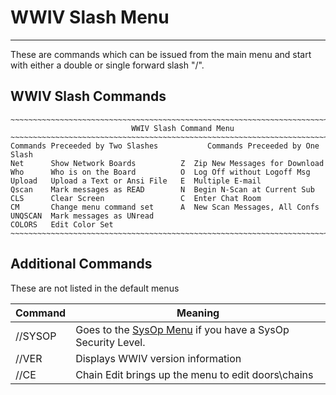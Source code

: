 # WWIV Slash Menu
*** 

These are commands which can be issued from the main menu and start with either a double or single forward slash "/".

## WWIV Slash Commands

    ~~~~~~~~~~~~~~~~~~~~~~~~~~~~~~~~~~~~~~~~~~~~~~~~~~~~~~~~~~~~~~~~~~~~~~~~~~~~~
                               WWIV Slash Command Menu
    ~~~~~~~~~~~~~~~~~~~~~~~~~~~~~~~~~~~~~~~~~~~~~~~~~~~~~~~~~~~~~~~~~~~~~~~~~~~~~
    Commands Preceeded by Two Slashes           Commands Preceeded by One Slash
    Net      Show Network Boards          Z  Zip New Messages for Download
    Who      Who is on the Board          O  Log Off without Logoff Msg
    Upload   Upload a Text or Ansi File   E  Multiple E-mail
    Qscan    Mark messages as READ        N  Begin N-Scan at Current Sub
    CLS      Clear Screen                 C  Enter Chat Room
    CM       Change menu command set      A  New Scan Messages, All Confs
    UNQSCAN  Mark messages as UNread
    COLORS   Edit Color Set
    ~~~~~~~~~~~~~~~~~~~~~~~~~~~~~~~~~~~~~~~~~~~~~~~~~~~~~~~~~~~~~~~~~~~~~~~~~~~~~

## Additional Commands
These are not listed in the default menus

Command | Meaning 
--- | ---
//SYSOP | Goes to the [SysOp Menu](SysOp_Menu.md) if you have a SysOp Security Level. 
//VER | Displays WWIV version information 
//CE | Chain Edit brings up the menu to edit doors\chains


